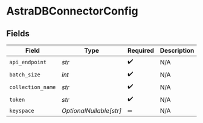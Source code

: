 # AstraDBConnectorConfig


## Fields

| Field                   | Type                    | Required                | Description             |
| ----------------------- | ----------------------- | ----------------------- | ----------------------- |
| `api_endpoint`          | *str*                   | :heavy_check_mark:      | N/A                     |
| `batch_size`            | *int*                   | :heavy_check_mark:      | N/A                     |
| `collection_name`       | *str*                   | :heavy_check_mark:      | N/A                     |
| `token`                 | *str*                   | :heavy_check_mark:      | N/A                     |
| `keyspace`              | *OptionalNullable[str]* | :heavy_minus_sign:      | N/A                     |